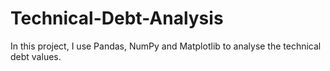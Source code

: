 # Technical-Debt-Analysis
In this project, I use Pandas, NumPy and Matplotlib to analyse the technical debt values.
